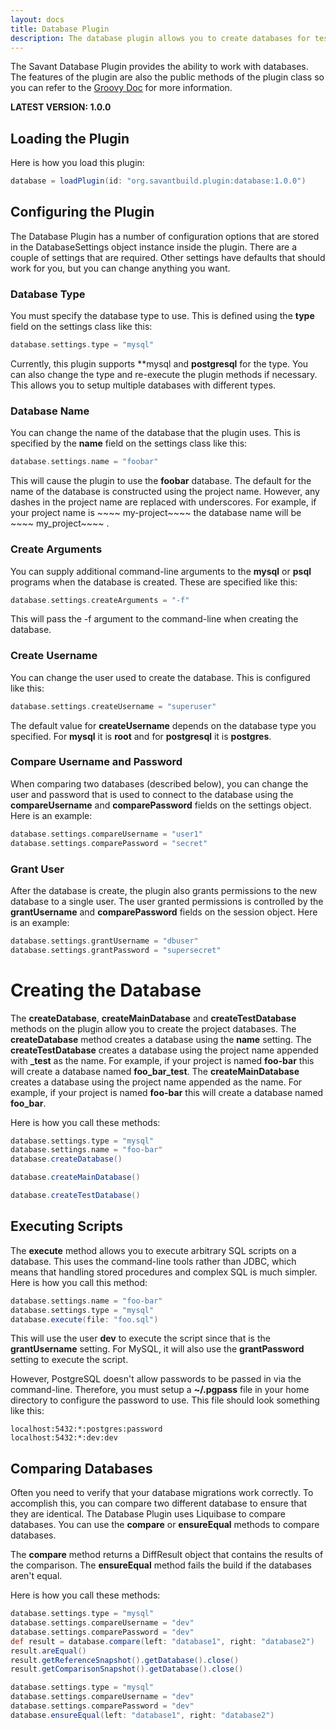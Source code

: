 ```yaml
---
layout: docs
title: Database Plugin
description: The database plugin allows you to create databases for testing your software.
---
```


The Savant Database Plugin provides the ability to work with databases. The features of the plugin are also the public methods of the plugin class so you can refer to the [Groovy Doc](docs/) for more information.

**LATEST VERSION: 1.0.0**

## Loading the Plugin

Here is how you load this plugin:

~~~~ groovy
database = loadPlugin(id: "org.savantbuild.plugin:database:1.0.0")
~~~~ 

## Configuring the Plugin

The Database Plugin has a number of configuration options that are stored in the DatabaseSettings object instance inside the plugin. There are a couple of settings that are required. Other settings have defaults that should work for you, but you can change anything you want.

### Database Type

You must specify the database type to use. This is defined using the **type** field on the settings class like this:

~~~~ groovy
database.settings.type = "mysql"
~~~~ 

Currently, this plugin supports **mysql and **postgresql** for the type. You can also change the type and re-execute the plugin methods if necessary. This allows you to setup multiple databases with different types.

### Database Name

You can change the name of the database that the plugin uses. This is specified by the **name** field on the settings class like this:

~~~~ groovy
database.settings.name = "foobar"
~~~~ 

This will cause the plugin to use the **foobar** database. The default for the name of the database is constructed using the project name. However, any dashes in the project name are replaced with underscores. For example, if your project name is ~~~~ my-project~~~~  the database name will be ~~~~ my_project~~~~ .

### Create Arguments

You can supply additional command-line arguments to the **mysql** or **psql** programs when the database is created. These are specified like this:

~~~~ groovy
database.settings.createArguments = "-f"
~~~~ 

This will pass the -f argument to the command-line when creating the database.

### Create Username

You can change the user used to create the database. This is configured like this:

~~~~ groovy
database.settings.createUsername = "superuser"
~~~~ 

The default value for **createUsername** depends on the database type you specified. For **mysql** it is **root** and for **postgresql** it is **postgres**.

### Compare Username and Password

When comparing two databases (described below), you can change the user and password that is used to connect to the database using the **compareUsername** and **comparePassword** fields on the settings object. Here is an example:

~~~~ groovy
database.settings.compareUsername = "user1"
database.settings.comparePassword = "secret"
~~~~ 

### Grant User

After the database is create, the plugin also grants permissions to the new database to a single user. The user granted permissions is controlled by the **grantUsername** and **comparePassword** fields on the session object. Here is an example:

~~~~ groovy
database.settings.grantUsername = "dbuser"
database.settings.grantPassword = "supersecret"
~~~~ 


# Creating the Database

The **createDatabase**,  **createMainDatabase** and **createTestDatabase** methods on the plugin allow you to create the project databases. The **createDatabase** method creates a database using the **name** setting. The **createTestDatabase** creates a database using the project name appended with **_test** as the name. For example, if your project is named **foo-bar** this will create a database named **foo_bar_test**.  The **createMainDatabase** creates a database using the project name appended as the name. For example, if your project is named **foo-bar** this will create a database named **foo_bar**.

Here is how you call these methods:

~~~~ groovy
database.settings.type = "mysql"
database.settings.name = "foo-bar"
database.createDatabase()

database.createMainDatabase()

database.createTestDatabase()
~~~~ 

## Executing Scripts

The **execute** method allows you to execute arbitrary SQL scripts on a database. This uses the command-line tools rather than JDBC, which means that handling stored procedures and complex SQL is much simpler. Here is how you call this method:

~~~~ groovy
database.settings.name = "foo-bar"
database.settings.type = "mysql"
database.execute(file: "foo.sql")
~~~~ 

This will use the user **dev** to execute the script since that is the **grantUsername** setting. For MySQL, it will also use the **grantPassword** setting to execute the script.

However, PostgreSQL doesn't allow passwords to be passed in via the command-line. Therefore, you must setup a **~/.pgpass** file in your home directory to configure the password to use. This file should look something like this:

~~~~ 
localhost:5432:*:postgres:password
localhost:5432:*:dev:dev
~~~~ 

## Comparing Databases

Often you need to verify that your database migrations work correctly. To accomplish this, you can compare two different database to ensure that they are identical. The Database Plugin uses Liquibase to compare databases. You can use the **compare** or **ensureEqual** methods to compare databases.

The **compare** method returns a DiffResult object that contains the results of the comparison. The **ensureEqual** method fails the build if the databases aren't equal.

Here is how you call these methods:

~~~~ groovy
database.settings.type = "mysql"
database.settings.compareUsername = "dev"
database.settings.comparePassword = "dev"
def result = database.compare(left: "database1", right: "database2")
result.areEqual()
result.getReferenceSnapshot().getDatabase().close()
result.getComparisonSnapshot().getDatabase().close()
~~~~ 

~~~~ groovy
database.settings.type = "mysql"
database.settings.compareUsername = "dev"
database.settings.comparePassword = "dev"
database.ensureEqual(left: "database1", right: "database2")
~~~~ 